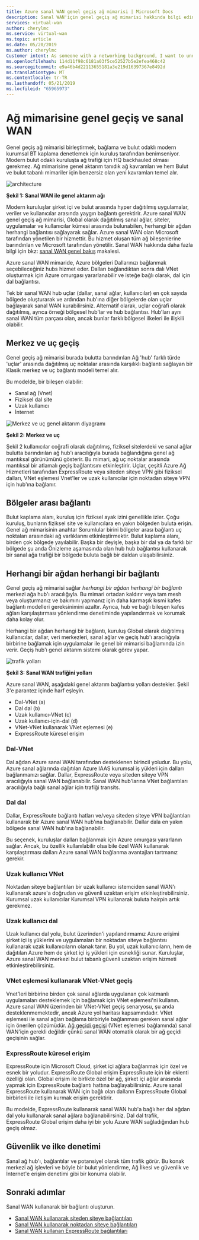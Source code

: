 ```yaml
---
title: Azure sanal WAN genel geçiş ağ mimarisi | Microsoft Docs
description: Sanal WAN'için genel geçiş ağ mimarisi hakkında bilgi edinin
services: virtual-wan
author: cherylmc
ms.service: virtual-wan
ms.topic: article
ms.date: 05/20/2019
ms.author: cherylmc
Customer intent: As someone with a networking background, I want to understand global transit network architecture as it relates to Virtual WAN.
ms.openlocfilehash: 114d11f98c6181a03f5ce52527b5e2efea468c42
ms.sourcegitcommit: e9a46b4d22113655181a3e219d16397367e8492d
ms.translationtype: MT
ms.contentlocale: tr-TR
ms.lasthandoff: 05/21/2019
ms.locfileid: "65965973"
---
```

# <a name="global-transit-network-architecture-and-virtual-wan"></a>Ağ mimarisine genel geçiş ve sanal WAN

Genel geçiş ağ mimarisi birleştirmek, bağlama ve bulut odaklı modern kurumsal BT kaplama denetlemek için kuruluş tarafından benimseniyor. Modern bulut odaklı kuruluşta ağ trafiği için HQ backhauled olması gerekmez. Ağ mimarisine genel aktarım tanıdık ağ kavramları ve hem Bulut ve bulut tabanlı mimariler için benzersiz olan yeni kavramları temel alır.

![architecture](./media/virtual-wan-global-transit-network-architecture/architecture2.png)

**Şekil 1: Sanal WAN ile genel aktarım ağı**

Modern kuruluşlar şirket içi ve bulut arasında hyper dağıtılmış uygulamalar, veriler ve kullanıcılar arasında yaygın bağlantı gerektirir. Azure sanal WAN genel geçiş ağ mimarisi, Global olarak dağıtılmış sanal ağlar, siteler, uygulamalar ve kullanıcılar kümesi arasında bulunabilen, herhangi bir ağdan herhangi bağlantısı sağlayarak sağlar. Azure sanal WAN olan Microsoft tarafından yönetilen bir hizmettir. Bu hizmet oluşan tüm ağ bileşenlerine barındırılan ve Microsoft tarafından yönetilir. Sanal WAN hakkında daha fazla bilgi için bkz: [sanal WAN genel bakış](virtual-wan-about.md) makalesi.

Azure sanal WAN mimaride, Azure bölgeleri Dallarınızı bağlanmak seçebileceğiniz hubs hizmet eder. Dalları bağlandıktan sonra dalı VNet oluşturmak için Azure omurgası yararlanabilir ve isteğe bağlı olarak, dal için dal bağlantısı.

Tek bir sanal WAN hub uçlar (dallar, sanal ağlar, kullanıcılar) en çok sayıda bölgede oluşturarak ve ardından hub'ına diğer bölgelerde olan uçlar bağlayarak sanal WAN kurabilirsiniz. Alternatif olarak, uçlar coğrafi olarak dağıtılmış, ayrıca örneği bölgesel hub'lar ve hub bağlantısı. Hub'ları aynı sanal WAN tüm parçası olan, ancak bunlar farklı bölgesel ilkeleri ile ilişkili olabilir.

## <a name="hub"></a>Merkez ve uç geçiş

Genel geçiş ağ mimarisi burada bulutta barındırılan Ağ 'hub' farklı türde 'uçlar' arasında dağıtılmış uç noktalar arasında karşılıklı bağlantı sağlayan bir Klasik merkez ve uç bağlantı modeli temel alır.
  
Bu modelde, bir bileşen olabilir:

* Sanal ağ (Vnet)
* Fiziksel dal site
* Uzak kullanıcı
* İnternet

![Merkez ve uç genel aktarım diyagramı](./media/virtual-wan-global-transit-network-architecture/architecture.png)

**Şekil 2: Merkez ve uç**

Şekil 2 kullanıcılar coğrafi olarak dağıtılmış, fiziksel sitelerdeki ve sanal ağlar bulutta barındırılan ağ hub'ı aracılığıyla burada bağlandığına genel ağ mantıksal görünümünü gösterir. Bu mimari, ağ uç noktalar arasında mantıksal bir atlamalı geçiş bağlantısını etkinleştirir. Uçlar, çeşitli Azure Ağ Hizmetleri tarafından ExpressRoute veya siteden siteye VPN gibi fiziksel dalları, VNet eşlemesi Vnet'ler ve uzak kullanıcılar için noktadan siteye VPN için hub'ına bağlanır.

## <a name="crossregion"></a>Bölgeler arası bağlantı

Bulut kaplama alanı, kuruluş için fiziksel ayak izini genellikle izler. Çoğu kuruluş, bunların fiziksel site ve kullanıcılara en yakın bölgeden buluta erişin. Genel ağ mimarisinin anahtar Sorumlular birini bölgeler arası bağlantı uç noktaları arasındaki ağ varlıklarını etkinleştirmektir. Bulut kaplama alanı, birden çok bölgede yayılabilir. Başka bir deyişle, başka bir dal ya da farklı bir bölgede şu anda Önizleme aşamasında olan hub hub bağlantısı kullanarak bir sanal ağa trafiği bir bölgede buluta bağlı bir daldan ulaşabilirsiniz.

## <a name="any"></a>Herhangi bir ağdan herhangi bir bağlantı

Genel geçiş ağ mimarisi sağlar *herhangi bir ağdan herhangi bir bağlantı* merkezi ağa hub'ı aracılığıyla. Bu mimari ortadan kaldırır veya tam mesh veya oluşturmanız ve bakımını yapmanız için daha karmaşık kısmi kafes bağlantı modelleri gereksinimini azaltır. Ayrıca, hub ve bağlı bileşen kafes ağları karşılaştırması yönlendirme denetiminde yapılandırmak ve korumak daha kolay olur.

Herhangi bir ağdan herhangi bir bağlantı, kuruluş Global olarak dağıtılmış kullanıcılar, dallar, veri merkezleri, sanal ağlar ve geçiş hub'ı aracılığıyla birbirine bağlamak için uygulamalar ile genel bir mimarisi bağlamında izin verir. Geçiş hub'ı genel aktarım sistemi olarak görev yapar.

![trafik yolları](./media/virtual-wan-global-transit-network-architecture/trafficpath.png)

**Şekil 3: Sanal WAN trafiğini yolları**

Azure sanal WAN, aşağıdaki genel aktarım bağlantısı yolları destekler. Şekil 3'e parantez içinde harf eşleyin.

* Dal-VNet (a)  
* Dal dal (b)
* Uzak kullanıcı-VNet (c)
* Uzak kullanıcı-için-dal (d)
* VNet-VNet kullanarak VNet eşlemesi (e)
* ExpressRoute küresel erişim 

### <a name="branchvnet"></a>Dal-VNet

Dal ağdan Azure sanal WAN tarafından desteklenen birincil yoludur. Bu yolu, Azure sanal ağlarında dağıtılan Azure IAAS kurumsal iş yükleri için dalları bağlanmanızı sağlar. Dallar, ExpressRoute veya siteden siteye VPN aracılığıyla sanal WAN bağlanabilir. Sanal WAN hub'larına VNet bağlantıları aracılığıyla bağlı sanal ağlar için trafiği transits.

### <a name="branchbranch"></a>Dal dal

Dallar, ExpressRoute bağlantı hatları ve/veya siteden siteye VPN bağlantıları kullanarak bir Azure sanal WAN hub'ına bağlanabilir. Dallar dala en yakın bölgede sanal WAN hub'ına bağlanabilir.

Bu seçenek, kuruluşlar dalları bağlanmak için Azure omurgası yararlanın sağlar. Ancak, bu özellik kullanılabilir olsa bile özel WAN kullanarak karşılaştırması dalları Azure sanal WAN bağlanma avantajları tartmanız gerekir.

### <a name="usertovnet"></a>Uzak kullanıcı VNet

Noktadan siteye bağlantıları bir uzak kullanıcı istemciden sanal WAN'ı kullanarak azure'a doğrudan ve güvenli uzaktan erişim etkinleştirebilirsiniz. Kurumsal uzak kullanıcılar Kurumsal VPN kullanarak buluta hairpin artık gerekmez.

### <a name="usertobranch"></a>Uzak kullanıcı dal

Uzak kullanıcı dal yolu, bulut üzerinden'i yapılandırmamız Azure erişimi şirket içi iş yüklerini ve uygulamaları bir noktadan siteye bağlantısı kullanarak uzak kullanıcıların olanak tanır. Bu yol, uzak kullanıcıların, hem de dağıtılan Azure hem de şirket içi iş yükleri için esnekliği sunar. Kuruluşlar, Azure sanal WAN merkezi bulut tabanlı güvenli uzaktan erişim hizmeti etkinleştirebilirsiniz.

### <a name="vnetvnet"></a>VNet eşlemesi kullanarak VNet-VNet geçiş

Vnet'leri birbirine birden çok sanal ağlarda uygulanan çok katmanlı uygulamaları desteklemek için bağlamak için VNet eşlemesi'ni kullanın. Azure sanal WAN üzerinden bir VNet-VNet geçiş senaryosu, şu anda desteklenmemektedir, ancak Azure yol haritası kapsamındadır. VNet eşlemesi ile sanal ağları bağlama birbiriyle bağlanması gereken sanal ağlar için önerilen çözümüdür. [Ağ geçidi geçişi](../virtual-network/virtual-network-peering-overview.md#gateways-and-on-premises-connectivity) (VNet eşlemesi bağlamında) sanal WAN'için gerekli değildir çünkü sanal WAN otomatik olarak bir ağ geçidi geçişinin sağlar.

### <a name="globalreach"></a>ExpressRoute küresel erişim

ExpressRoute için Microsoft Cloud, şirket içi ağlara bağlanmak için özel ve esnek bir yoludur. ExpressRoute Global erişim ExpressRoute için bir eklenti özelliği olan. Global erişim ile birlikte özel bir ağ, şirket içi ağlar arasında yapmak için ExpressRoute bağlantı hattına bağlayabilirsiniz. Azure sanal ExpressRoute kullanarak WAN için bağlı olan dalların ExpressRoute Global birbirleri ile iletişim kurmak erişim gerektirir.

Bu modelde, ExpressRoute kullanarak sanal WAN hub'a bağlı her dal ağdan dal yolu kullanarak sanal ağlara bağlanabilirsiniz. Dal dal trafik, ExpressRoute Global erişim daha iyi bir yolu Azure WAN sağladığından hub geçiş olmaz.

## <a name="security"></a>Güvenlik ve ilke denetimi

Sanal ağ hub'ı, bağlantılar ve potansiyel olarak tüm trafik görür. Bu konak merkezi ağ işlevleri ve böyle bir bulut yönlendirme, Ağ İlkesi ve güvenlik ve İnternet'e erişim denetimi gibi bir konuma olabilir.

## <a name="next-steps"></a>Sonraki adımlar

Sanal WAN kullanarak bir bağlantı oluşturun.

* [Sanal WAN kullanarak siteden siteye bağlantıları](virtual-wan-site-to-site-portal.md)
* [Sanal WAN kullanarak noktadan siteye bağlantıları](virtual-wan-point-to-site-portal.md)
* [Sanal WAN kullanan ExpressRoute bağlantıları](virtual-wan-expressroute-portal.md)
